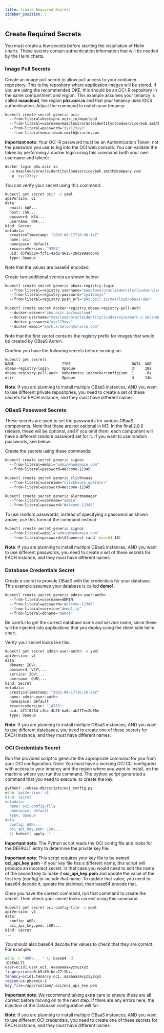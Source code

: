 ```yaml
---
title: Create Required Secrets
sidebar_position: 5
---
```

## Create Required Secrets

You must create a few secrets before starting the installation of Helm charts. These secrets contain authentication information that will be needed by the Helm charts.

### Image Pull Secrets

Create an image pull secret to allow pull access to your container repository. This is the repository where application images will be stored. If you are using the recommended OKE, this should be an OCI-R repository in the same compartment and region. This example assumes your tenancy is called **maacloud**, the region **phx.ocir.io** and that your tenancy uses IDCS authentication. Adjust the command to match your tenancy:

```bash
kubectl create secret generic ocir
  --from-literal=host=phx.ocir.io/maacloud
  --from-literal=username=maacloud/oracleidentitycloudservice/bob.smith@oracle.com
  --from-literal=password="xyz123xyz"
  --from-literal=email=bob.smith@oracle.com
```

**Important note**: Your OCI-R password must be an Authentication Token, not the password you use to log into the OCI web console. You can validate the token by performing a docker login using this command (with your own username and token):

```bash
docker login phx.ocir.io 
  -u maacloud/oracleidentitycloudservice/bob.smith@company.com 
  -p 'xyz123xyz'
```

You can verify your secret using this command:

```bash
kubectl get secret ocir -o yaml
apiVersion: v1
data:
  email: bWF...
  host: cGh...
  password: KE4...
  username: bWF...
kind: Secret
metadata:
  creationTimestamp: "2025-08-17T16:06:14Z"
  name: ocir
  namespace: default
  resourceVersion: "9295"
  uid: d5fe5b24-fcf1-42d2-a615-28d299acd645
  type: Opaque
```

Note that the values are base64 encoded.

Create two additional secrets as shown below:

```bash
kubectl create secret generic obaas-registry-login
  --from-literal=registry.username="maacloud/oracleidentitycloudservice/mark.x.nelson@oracle.com"
  --from-literal=registry.password="xyz123xyz"
  --from-literal=registry.push_url="phx.ocir.io/maacloud/obaas-dev"

kubectl create secret docker-registry obaas-registry-pull-auth
  --docker-server="phx.ocir.io/maacloud"
  --docker-username="maacloud/oracleidentitycloudservice/mark.x.nelson@oracle.com"
  --docker-password="xyz123xyz"
  --docker-email="mark.x.nelson@oracle.com"
```

Note that the first secret contains the registry prefix for images that would be created by OBaaS Admin.

Confirm you have the following secrets before moving on:

```bash
kubectl get secrets
NAME                      TYPE                            DATA  AGE
obaas-registry-login      Opaque                          3     29s
obaas-registry-pull-auth  kubernetes.io/dockerconfigjson  1      8s
ocir                      Opaque                          4     13m
```

**Note**:  If you are planning to install multiple OBaaS instances, AND you want to use different private repositories, you need to create a set of these secrets for EACH instance, and they must have different names.

### OBaaS Password Secrets

These secrets are used to set the passwords for various OBaaS components. Note that these are not optional in M3. In the final 2.0.0 release, these will be optional, and if you omit them, each component will have a different random password set for it. If you want to use random passwords, see below.

Create the secrets using these commands:

```bash
kubectl create secret generic signoz
  --from-literal=email="admin@nodomain.com"
  --from-literal=password=Welcome-12345

kubectl create secret generic clickhouse
  --from-literal=username="clickhouse_operator"
  --from-literal=password=Welcome-12345

kubectl create secret generic alertmanager
  --from-literal=username="admin"
  --from-literal=password="Welcome-12345"
```

To use random passwords, instead of specifying a password as shown above, use this form of the command instead:

```bash
kubectl create secret generic signoz
  --from-literal=email="admin@nodomain.com"
  --from-literal=password=\$(openssl rand -base64 16)
```

**Note**:  If you are planning to install multiple OBaaS instances, AND you want to use different passwords, you need to create a set of these secrets for EACH instance, and they must have different names.

### Database Credentials Secret

Create a secret to provide OBaaS with the credentials for your database. This example assumes your database is called **demo1**:

```bash
kubectl create secret generic admin-user-authn
  --from-literal=username=ADMIN
  --from-literal=password="Welcome-12345"
  --from-literal=service="demo1_tp" 
  --from-literal=dbname="demo1"
```  

Be careful to get the correct database name and service name, since these will be injected into applications that you deploy using the client side helm chart.

Verify your secret looks like this:

```bash
kubectl get secret admin-user-authn -o yaml
apiVersion: v1
data:
  dbname: ZGV\...
  password: V2V\...
  service: ZGV\...
  username: QUR\...
kind: Secret
metadata:
  creationTimestamp: "2025-08-17T16:26:20Z"
  name: admin-user-authn
  namespace: default
  resourceVersion: "14755"
  uid: b71f045d-c2dc-4b25-ba6a-ab277ec2d00e
  type: Opaque
```

**Note**:  If you are planning to install multiple OBaaS instances, AND you want to use different databases, you need to create one of these secrets for EACH instance, and they must have different names.

### OCI Credentials Secret

Run the provided script to generate the appropriate command for you from your OCI configuration. Note: You must have a working OCI CLI configured with access to your tenancy and the region where you want to install, on the machine where you run this command. The python script generated a command that you need to execute. to create the key.

```bash
python3 ./obaas-db/scripts/oci_config.py
echo 'apiVersion: v1
kind: Secret
metadata:
  name: oci-config-file
  namespace: default
  type: Opaque
data:
  config: W0R\...
  oci_api_key.pem: LS0\...
' \| kubectl apply -f -
```

**Important note:** The Python script reads the OCI config file and looks for the DEFAULT entry to determine the private key file.

**Important note**: This script requires your key file to be named **oci_api_key.pem** - if your key file has a different name, this script will produce an incorrect secret. In that case you would need to edit the name of the second key to make it **oci_api_key.pem** and update the value of the first key (config) to include that name. To update that value, you need to base64 decode it, update the plaintext, then base64 encode that.

Once you have the correct command, run that command to create the secret. Then check your secret looks correct using this command:

```bash
kubectl get secret oci-config-file -o yaml
apiVersion: v1
data:
  config: W0R\...
  oci_api_key.pem: LS0\...
kind: Secret
...
```

You should also base64 decode the values to check that they are correct. For example:

```bash
echo -n "W0R\... " \| base64 -d
[DEFAULT]
user=ocid1.user.oc1..aaaaaaaaxyzxyzxyz
fingerprint=d0:b5:60:bd:27:2b:...
tenancy=ocid1.tenancy.oc1..aaaaaaaaxyzxyzxyz
region=us-phoenix-1
key_file=/app/runtime/.oci/oci_api_key.pem
```

**Important note**: We recommend taking extra care to ensure these are all correct before moving on to the next step. If there are any errors here, the injection of the Database configuration will fail.

**Note**:  If you are planning to install multiple OBaaS instances, AND you want to use different OCI credentials, you need to create one of these secrets for EACH instance, and they must have different names.
